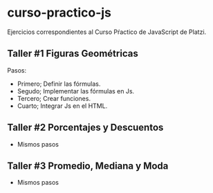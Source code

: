 # curso-practico-js
Ejercicios correspondientes al Curso Pŕactico de JavaScript de Platzi.

## Taller #1 Figuras Geométricas

Pasos:
- Primero; Definir las fórmulas.
- Segudo; Implementar las fórmulas en Js.
- Tercero; Crear funciones.
- Cuarto; Integrar Js en el HTML.

## Taller #2 Porcentajes y Descuentos

* Mismos pasos

## Taller #3 Promedio, Mediana y Moda

* Mismos pasos
